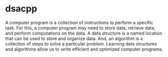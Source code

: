 # dsacpp
A computer program is a collection of instructions to perform a specific task. For this, a computer program may need to store data, retrieve data, and perform computations on the data.  A data structure is a named location that can be used to store and organize data. And, an algorithm is a collection of steps to solve a particular problem. Learning data structures and algorithms allow us to write efficient and optimized computer programs.
